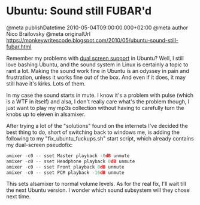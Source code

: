 # Ubuntu: Sound still FUBAR'd

@meta publishDatetime 2010-05-04T09:00:00.000+02:00
@meta author Nico Brailovsky
@meta originalUrl https://monkeywritescode.blogspot.com/2010/05/ubuntu-sound-still-fubar.html

Remember my problems with [dual screen support](/md_blog/2010/0427_UbuntuDualscreenstillFUBARd.md) in Ubuntu? Well, I still love bashing Ubuntu, and the sound system in Linux is certainly a topic to rant a lot. Making the sound work fine in Ubuntu is an odyssey in pain and frustration, unless it works fine out of the box. And even if it does, it may still have it's kirks. Lots of them.

In my case the sound starts in mute. I know it's a problem with pulse (which is a WTF in itself) and alsa, I don't really care what's the problem though, I just want to play my mp3s collection without having to carefully turn the knobs up to eleven in alsamixer.

After trying a lot of the "solutions" found on the internets I've decided the best thing to do, short of switching back to windows me, is adding the following to my "fix\_ubuntu\_fuckups.sh" start script, which already contains my dual-screen pseudofix:

```c++
amixer -c0 -- sset Master playback -0dB unmute
amixer -c0 -- sset Headphone playback 0dB unmute
amixer -c0 -- sset Front playback 0dB unmute
amixer -c0 -- sset PCM playback -16dB unmute
```

This sets alsamixer to normal volume levels. As for the real fix, I'll wait till the next Ubuntu version. I wonder which sound subsystem will they chose next time.

